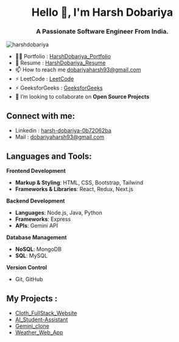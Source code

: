 <h1 align="center">Hello 👋, I'm Harsh Dobariya</h1> 
<h3 align="center">A Passionate Software Engineer From India.</h3>  
  
<p align="left"> <img src="https://komarev.com/ghpvc/?username=HarshDobariya025&label=Profile%20views&color=0e75b6&style=flat" alt="harshdobariya" /> </p>
  
- 👨‍💻 Portfolio : [HarshDobariya_Portfolio](https://harsh-dobariya-portfolio.vercel.app/)
- 📄 Resume : [HarshDobariya_Resume](https://drive.google.com/file/d/1PunJeCLQz9DI_A0XtHrT7_oyEtx2KpLX/view?usp=sharing)
- 📫 How to reach me dobariyaharsh93@gmail.com  
- ⚡ LeetCode : [LeetCode](https://leetcode.com/u/23IT025/)
- ⚡ GeeksforGeeks : [GeeksforGeeks](https://www.geeksforgeeks.org/user/dobariyawave/)
- 🤝 I’m looking to collaborate on **Open Source Projects** 

<h2 align="left">Connect with me:</h2>

- Linkedin : [harsh-dobariya-0b72062ba](https://www.linkedin.com/in/harsh-dobariya-0b72062ba/)
- Mail : dobariyaharsh93@gmail.com

<h2 align="left">Languages and Tools:</h2>

**Frontend Development**
- **Markup & Styling**: HTML, CSS, Bootstrap, Tailwind
- **Frameworks & Libraries**: React, Redux, Next.js
<!-- - **Design Tools**: Figma -->
 
**Backend Development**
- **Languages**: Node.js, Java, Python
- **Frameworks**: Express
- **APIs**: Gemini API

**Database Management**
- **NoSQL**: MongoDB
- **SQL**: MySQL

**Version Control**
- Git, GitHub

<!-- **DevOps & Containerization**
- Docker -->

<h2 align="left">My Projects :</h2> 

- [Cloth_FullStack_Website](https://cloth-frontend-eta.vercel.app/)
- [AI_Student-Assistant](https://ai-student-assistant-six.vercel.app/)
- [Gemini_clone](https://gemini-clone-ten-lovat.vercel.app/)
- [Weather_Web_App](https://weather-web-app-five-pi.vercel.app/)
